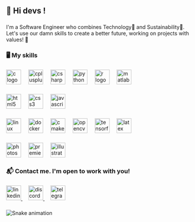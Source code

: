 <h2 align="left">👋  Hi devs !</h2>

###

<p align="left">I'm a Software Engineer who combines Technology🤖 and Sustainability🌱.  <br>Let's use our damn skills to create a better future, working on projects with values!  💯</p>

###

<h3 align="left">🖥  My skills</h3>

###

<div align="left">
  <img src="https://cdn.jsdelivr.net/gh/devicons/devicon/icons/c/c-original.svg" height="40" alt="c logo"  />
  <img width="12" />
  <img src="https://cdn.jsdelivr.net/gh/devicons/devicon/icons/cplusplus/cplusplus-original.svg" height="40" alt="cplusplus logo"  />
  <img width="12" />
  <img src="https://cdn.jsdelivr.net/gh/devicons/devicon/icons/csharp/csharp-original.svg" height="40" alt="csharp logo"  />
  <img width="12" />
  <img src="https://cdn.jsdelivr.net/gh/devicons/devicon/icons/python/python-original.svg" height="40" alt="python logo"  />
  <img width="12" />
  <img src="https://cdn.jsdelivr.net/gh/devicons/devicon/icons/r/r-original.svg" height="40" alt="r logo"  />
  <img width="12" />
  <img src="https://cdn.jsdelivr.net/gh/devicons/devicon/icons/matlab/matlab-original.svg" height="40" alt="matlab logo"  />
</div>

###

<div align="left">
  <img src="https://cdn.jsdelivr.net/gh/devicons/devicon/icons/html5/html5-original.svg" height="40" alt="html5 logo"  />
  <img width="12" />
  <img src="https://cdn.jsdelivr.net/gh/devicons/devicon/icons/css3/css3-original.svg" height="40" alt="css3 logo"  />
  <img width="12" />
  <img src="https://cdn.jsdelivr.net/gh/devicons/devicon/icons/javascript/javascript-original.svg" height="40" alt="javascript logo"  />
</div>

###

<div align="left">
  <img src="https://cdn.jsdelivr.net/gh/devicons/devicon/icons/linux/linux-original.svg" height="40" alt="linux logo"  />
  <img width="12" />
  <img src="https://cdn.jsdelivr.net/gh/devicons/devicon/icons/docker/docker-original.svg" height="40" alt="docker logo"  />
  <img width="12" />
  <img src="https://cdn.jsdelivr.net/gh/devicons/devicon/icons/cmake/cmake-original.svg" height="40" alt="cmake logo"  />
  <img width="12" />
  <img src="https://cdn.jsdelivr.net/gh/devicons/devicon/icons/opencv/opencv-original.svg" height="40" alt="opencv logo"  />
  <img width="12" />
  <img src="https://cdn.jsdelivr.net/gh/devicons/devicon/icons/tensorflow/tensorflow-original.svg" height="40" alt="tensorflow logo"  />
  <img width="12" />
  <img src="https://cdn.jsdelivr.net/gh/devicons/devicon/icons/latex/latex-original.svg" height="40" alt="latex logo"  />
</div>

###

<div align="left">
  <img src="https://cdn.jsdelivr.net/gh/devicons/devicon/icons/photoshop/photoshop-plain.svg" height="40" alt="photoshop logo"  />
  <img width="12" />
  <img src="https://cdn.jsdelivr.net/gh/devicons/devicon/icons/premierepro/premierepro-plain.svg" height="40" alt="premierepro logo"  />
  <img width="12" />
  <img src="https://cdn.jsdelivr.net/gh/devicons/devicon/icons/illustrator/illustrator-plain.svg" height="40" alt="illustrator logo"  />
</div>

###

<h3 align="left">📬  Contact me. I'm open to work with you!</h3>

###

<div align="left">
  <a href="https://www.linkedin.com/in/maximecharriere/" target="_blank">
    <img src="https://raw.githubusercontent.com/maurodesouza/profile-readme-generator/master/src/assets/icons/social/linkedin/default.svg" height="40" alt="linkedin logo"  />
  </a>
  <img width="12" />
  <a href="https://discordapp.com/users/284307532065800193" target="_blank">
    <img src="https://raw.githubusercontent.com/maurodesouza/profile-readme-generator/master/src/assets/icons/social/discord/default.svg" height="40" alt="discord logo"  />
  </a>
  <img width="12" />
  <a href="https://t.me/maximecharriere" target="_blank">
    <img src="https://raw.githubusercontent.com/maurodesouza/profile-readme-generator/master/src/assets/icons/social/telegram/default.svg" height="40" alt="telegram logo"  />
  </a>
</div>

###

<picture>
  <source media="(prefers-color-scheme: dark)" srcset="https://raw.githubusercontent.com/maximecharriere/maximecharriere/output/snake-github-dark.svg" />
  <source media="(prefers-color-scheme: light)" srcset="https://raw.githubusercontent.com/maximecharriere/maximecharriere/output/snake-github-light.svg" />
  <img alt="Snake animation" src="github-snake.svg" />
</picture>

###
